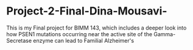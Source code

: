 # Project-2-Final-Dina-Mousavi-
This is my Final project for BIMM 143, which includes a deeper look into how PSEN1 mutations occurring near the active site of the Gamma-Secretase enzyme can lead to Familial Alzheimer's 
